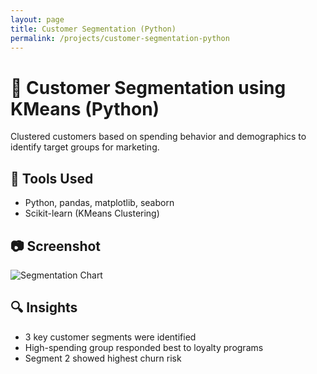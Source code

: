 ```yaml
---
layout: page
title: Customer Segmentation (Python)
permalink: /projects/customer-segmentation-python
---
```


# 🔵 Customer Segmentation using KMeans (Python)

Clustered customers based on spending behavior and demographics to identify target groups for marketing.

## 📂 Tools Used
- Python, pandas, matplotlib, seaborn
- Scikit-learn (KMeans Clustering)

## 📷 Screenshot
![Segmentation Chart](../assets/images/segmentation-chart.png)

## 🔍 Insights
- 3 key customer segments were identified
- High-spending group responded best to loyalty programs
- Segment 2 showed highest churn risk
